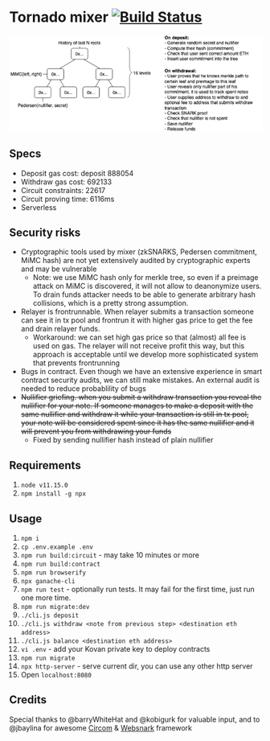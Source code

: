 # Tornado mixer [![Build Status](https://travis-ci.org/peppersec/tornado-mixer.svg?branch=master)](https://travis-ci.org/peppersec/tornado-mixer)

![mixer image](./mixer.png)

## Specs
- Deposit gas cost: deposit 888054
- Withdraw gas cost: 692133
- Circuit constraints: 22617
- Circuit proving time: 6116ms
- Serverless

## Security risks
* Cryptographic tools used by mixer (zkSNARKS, Pedersen commitment, MiMC hash) are not yet extensively audited by cryptographic experts and may be vulnerable
	* Note: we use MiMC hash only for merkle tree, so even if a preimage attack on MiMC is discovered, it will not allow to deanonymize users. To drain funds attacker needs to be able to generate arbitrary hash collisions, which is a pretty strong assumption.
* Relayer is frontrunnable. When relayer submits a transaction someone can see it in tx pool and frontrun it with higher gas price to get the fee and drain relayer funds.
	* Workaround: we can set high gas price so that (almost) all fee is used on gas. The relayer will not receive profit this way, but this approach is acceptable until we develop more sophisticated system that prevents frontrunning
* Bugs in contract. Even though we have an extensive experience in smart contract security audits, we can still make mistakes. An external audit is needed to reduce probablility of bugs
* ~~Nullifier griefing. when you submit a withdraw transaction you reveal the nullifier for your note. If someone manages to
make a deposit with the same nullifier and withdraw it while your transaction is still in tx pool, your note will be considered
spent since it has the same nullifier and it will prevent you from withdrawing your funds~~
  * Fixed by sending nullifier hash instead of plain nullifier

## Requirements
1. `node v11.15.0`
2. `npm install -g npx`

## Usage
1. `npm i`
1. `cp .env.example .env`
1. `npm run build:circuit` - may take 10 minutes or more
1. `npm run build:contract`
1. `npm run browserify`
1. `npx ganache-cli`
1. `npm run test` - optionally run tests. It may fail for the first time, just run one more time.
1. `npm run migrate:dev`
1. `./cli.js deposit`
1. `./cli.js withdraw <note from previous step> <destination eth address>`
1. `./cli.js balance <destination eth address>`
1. `vi .env` - add your Kovan private key to deploy contracts
1. `npm run migrate`
1. `npx http-server` - serve current dir, you can use any other http server
1. Open `localhost:8080`

## Credits

Special thanks to @barryWhiteHat and @kobigurk for valuable input,
and to @jbaylina for awesome [Circom](https://github.com/iden3/circom) & [Websnark](https://github.com/iden3/websnark) framework
